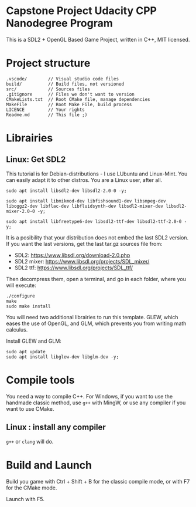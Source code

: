 # Capstone Project Udacity CPP Nanodegree Program

This is a SDL2 + OpenGL Based Game Project, written in C++, MIT licensed.


# Project structure

```
.vscode/        // Visual studio code files
build/          // Build files, not versioned
src/            // Sources files
.gitignore      // Files we don't want to version
CMakeLists.txt  // Root CMake file, manage dependencies
MakeFile        // Root Make File, build process
LICENCE         // Your rights
Readme.md       // This file ;)
```

# Librairies

## Linux: Get SDL2

This tutorial is for Debian-distributions - I use LUbuntu and Linux-Mint. You can easily adapt it to other distros. You are a Linux user, after all.

```
sudo apt install libsdl2-dev libsdl2-2.0-0 -y;

sudo apt install libmikmod-dev libfishsound1-dev libsmpeg-dev liboggz2-dev libflac-dev libfluidsynth-dev libsdl2-mixer-dev libsdl2-mixer-2.0-0 -y;

sudo apt install libfreetype6-dev libsdl2-ttf-dev libsdl2-ttf-2.0-0 -y;
```

It is a posibility that your distribution does not embed the last SDL2 version. If you want the last versions, get the last tar.gz sources file from:
- SDL2: https://www.libsdl.org/download-2.0.php
- SDL2 mixer: https://www.libsdl.org/projects/SDL_mixer/
- SDL2 ttf: https://www.libsdl.org/projects/SDL_ttf/

Then decompress them, open a terminal, and go in each folder, where you will execute:

```
./configure
make 
sudo make install
```

You will need two additional librairies to run this template. GLEW, which eases the use of OpenGL, and GLM, which prevents you from writing math calculus.

Install GLEW and GLM:

```
sudo apt update
sudo apt install libglew-dev libglm-dev -y;

```
# Compile tools

You need a way to compile C++. For Windows, if you want to use the handmade classic method, use `g++` with MingW, or use any compiler if you want to use CMake.

## Linux : install any compiler

`g++` or `clang` will do.


# Build and Launch

Build you game with Ctrl + Shift + B for the classic compile mode, or with F7 for the CMake mode.

Launch with F5.
